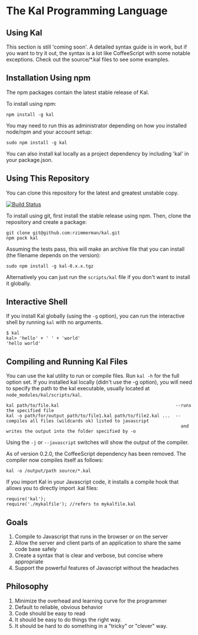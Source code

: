 The Kal Programming Language
============================

Using Kal
---------
This section is still 'coming soon'. A detailed syntax guide is in work, but if you want to try it out, the syntax is a lot like CoffeeScript with some notable exceptions. Check out the source/*.kal files to see some examples.

Installation Using npm
----------------------------------------------
The npm packages contain the latest stable release of Kal.

To install using npm:

    npm install -g kal

You may need to run this as administrator depending on how you installed node/npm and your account setup:

    sudo npm install -g kal

You can also install kal locally as a project dependency by including 'kal' in your package.json.

Using This Repository
-----------------------
You can clone this repository for the latest and greatest unstable copy.

[![Build Status](https://secure.travis-ci.org/rzimmerman/kal.png?branch=master)](https://travis-ci.org/rzimmerman/kal)

To install using git, first install the stable release using npm. Then, clone the repository and create a package:

    git clone git@github.com:rzimmerman/kal.git
    npm pack kal

Assuming the tests pass, this will make an archive file that you can install (the filename depends on the version):

    sudo npm install -g kal-0.x.x.tgz

Alternatively you can just run the `scripts/kal` file if you don't want to install it globally.


Interactive Shell
-----------------
If you install Kal globally (using the `-g` option), you can run the interactive shell by running `kal` with no arguments.

    $ kal
    kal> 'hello' + ' ' + 'world'
    'hello world'

Compiling and Running Kal Files
-------------------------------
You can use the kal utility to run or compile files. Run `kal -h` for the full option set. If you installed kal locally (didn't use the -g option), you will need to specify the path to the kal executable, usually located at `node_modules/kal/scripts/kal`.

    kal path/to/file.kal                                            --runs the specified file
    kal -o path/for/output path/to/file1.kal path/to/file2.kal ...  --compiles all files (wildcards ok) listed to javascript
                                                                      and writes the output into the folder specified by -o

Using the `-j` or `--javascript` switches will show the output of the compiler.

As of version 0.2.0, the CoffeeScript dependency has been removed. The compiler now compiles itself as follows:

    kal -o /output/path source/*.kal

If you import Kal in your Javascript code, it installs a compile hook that allows you to directly import .kal files:

    require('kal');
    require('./mykalfile'); //refers to mykalfile.kal

Goals
-----
1. Compile to Javascript that runs in the browser or on the server
2. Allow the server and client parts of an application to share the same code base safely
3. Create a syntax that is clear and verbose, but concise where appropriate
4. Support the powerful features of Javascript without the headaches

Philosophy
----------
1. Minimize the overhead and learning curve for the programmer
2. Default to reliable, obvious behavior
3. Code should be easy to read
4. It should be easy to do things the right way.
5. It should be hard to do something in a "tricky" or "clever" way.
